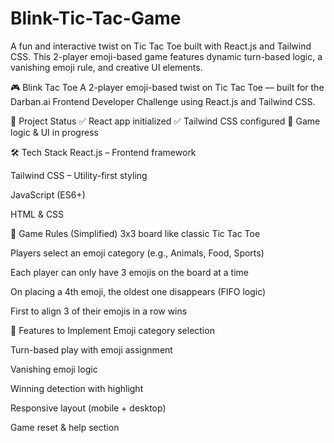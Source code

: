 # Blink-Tic-Tac-Game
A fun and interactive twist on Tic Tac Toe built with React.js and Tailwind CSS. This 2-player emoji-based game features dynamic turn-based logic, a vanishing emoji rule, and creative UI elements.



🎮 Blink Tac Toe
A 2-player emoji-based twist on Tic Tac Toe — built for the Darban.ai Frontend Developer Challenge using React.js and Tailwind CSS.

🚧 Project Status
✅ React app initialized
✅ Tailwind CSS configured
🔄 Game logic & UI in progress

🛠 Tech Stack
React.js – Frontend framework

Tailwind CSS – Utility-first styling

JavaScript (ES6+)

HTML & CSS

🎯 Game Rules (Simplified)
3x3 board like classic Tic Tac Toe

Players select an emoji category (e.g., Animals, Food, Sports)

Each player can only have 3 emojis on the board at a time

On placing a 4th emoji, the oldest one disappears (FIFO logic)

First to align 3 of their emojis in a row wins

📌 Features to Implement
Emoji category selection

Turn-based play with emoji assignment

Vanishing emoji logic

Winning detection with highlight

Responsive layout (mobile + desktop)

Game reset & help section
